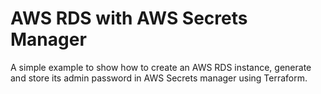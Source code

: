 # AWS RDS with AWS Secrets Manager

A simple example to show how to create an AWS RDS instance, generate and store its admin password in AWS Secrets manager using Terraform.
